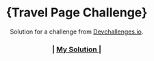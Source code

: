 <!-- Please update value in the {}  -->

<h1 align="center">{Travel Page Challenge}</h1>

<div align="center">
   Solution for a challenge from  <a href="http://devchallenges.io" target="_blank">Devchallenges.io</a>.
</div>

<div align="center">
  <h3>
    <span> | </span>
    <a href="https://travelwebsite011.netlify.app/">
     My Solution
    </a>
    <span> | </span>
  </h3>
</div>
